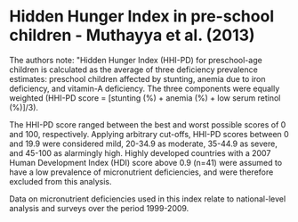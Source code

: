 # Hidden Hunger Index in pre-school children - Muthayya et al. (2013)

The authors note: "Hidden Hunger Index (HHI-PD) for preschool-age children is calculated as the average of three deficiency prevalence estimates: preschool children affected by stunting, anemia due to iron deficiency, and vitamin-A deficiency. The three components were equally weighted (HHI-PD score = [stunting (%) + anemia (%) + low serum retinol (%)]/3).

The HHI-PD score ranged between the best and worst possible scores of 0 and 100, respectively. Applying arbitrary cut-offs, HHI-PD scores between 0 and 19.9 were considered mild, 20-34.9 as moderate, 35-44.9 as severe, and 45-100 as alarmingly high. Highly developed countries with a 2007 Human Development Index (HDI) score above 0.9 (n=41) were assumed to have a low prevalence of micronutrient deficiencies, and were therefore excluded from this analysis.

Data on micronutrient deficiencies used in this index relate to national-level analysis and surveys over the period 1999-2009.